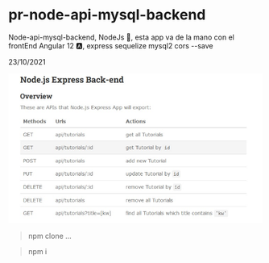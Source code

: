 # pr-node-api-mysql-backend
Node-api-mysql-backend, NodeJs 📗, esta app va de la mano con el frontEnd Angular 12 🅰,   express sequelize mysql2 cors --save

23/10/2021

<img src="nodeJs.jpg" />

>npm clone ...

>npm i
